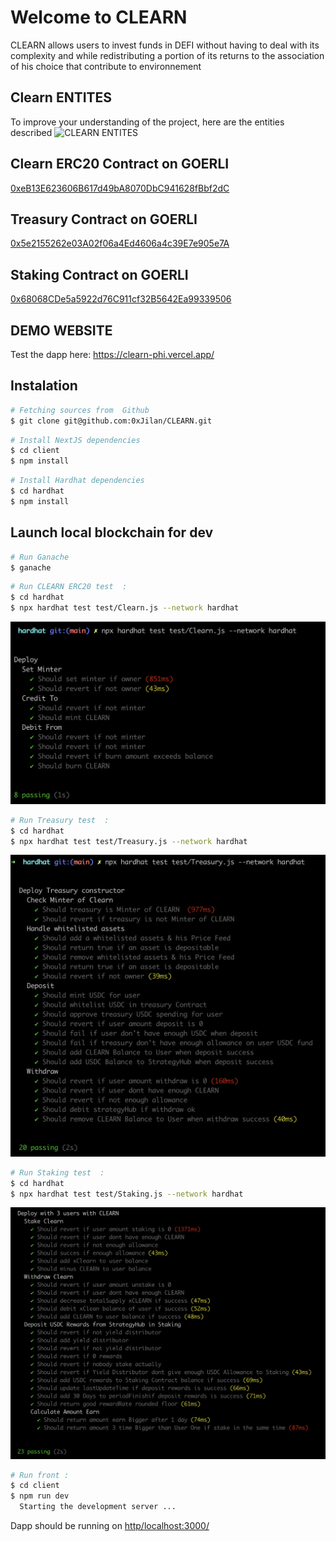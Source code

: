 # Welcome to CLEARN

CLEARN allows users to invest funds in DEFI without having to deal with its complexity and while redistributing a portion of its returns to the association of his choice that contribute to environnement

## Clearn ENTITES

To improve your understanding of the project, here are the entities described
![CLEARN ENTITES ](./client/public/entites.png)

## Clearn ERC20 Contract on GOERLI

<a href='https://goerli.etherscan.io/address/0xeB13E623606B617d49bA8070DbC941628fBbf2dC'>0xeB13E623606B617d49bA8070DbC941628fBbf2dC</a>

## Treasury Contract on GOERLI

<a href='https://goerli.etherscan.io/address/0x5e2155262e03A02f06a4Ed4606a4c39E7e905e7A'>0x5e2155262e03A02f06a4Ed4606a4c39E7e905e7A</a>

## Staking Contract on GOERLI

<a href='https://goerli.etherscan.io/address/0x68068CDe5a5922d76C911cf32B5642Ea99339506'>0x68068CDe5a5922d76C911cf32B5642Ea99339506</a>

## DEMO WEBSITE

Test the dapp here: <a href='https://clearn-phi.vercel.app/'>https://clearn-phi.vercel.app/</a>

## Instalation

```sh
# Fetching sources from  Github
$ git clone git@github.com:0xJilan/CLEARN.git
```

```sh
# Install NextJS dependencies
$ cd client
$ npm install
```

```sh
# Install Hardhat dependencies
$ cd hardhat
$ npm install
```

## Launch local blockchain for dev

```sh
# Run Ganache
$ ganache
```

```sh
# Run CLEARN ERC20 test  :
$ cd hardhat
$ npx hardhat test test/Clearn.js --network hardhat
```

![CLEARN ERC20 TEST](./client/public/Clearn-test.png)

```sh
# Run Treasury test  :
$ cd hardhat
$ npx hardhat test test/Treasury.js --network hardhat
```

![TREASURY TEST](./client/public/Treasury-test.png)

```sh
# Run Staking test  :
$ cd hardhat
$ npx hardhat test test/Staking.js --network hardhat
```

![STAKING TEST](./client/public/Staking-test.png)

```sh
# Run front :
$ cd client
$ npm run dev
  Starting the development server ...
```

Dapp should be running on <a href='http/localhost:3000/'>http/localhost:3000/</a>
